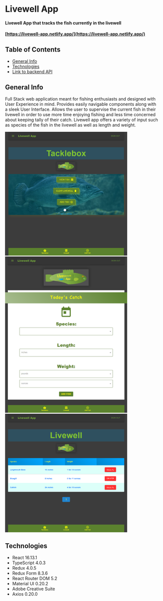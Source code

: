 # Livewell App

#### Livewell App that tracks the fish currently in the livewell

#### [https://livewell-app.netlify.app/](https://livewell-app.netlify.app/)

## Table of Contents

- [General Info](#general-info)
- [Technologies](#technologies)
- [Link to backend API](https://github.com/michael-williamson/livewell-app-api)

## General Info

Full Stack web application meant for fishing enthusiasts and designed with User Experience in mind. Provides easily navigable components along with a sleek User Interface.
Allows the user to supervise the current fish in their livewell in order to use more time enjoying fishing and less time concerned about keeping tally of their catch. Livewell
app offers a variety of input such as species of the fish in the livewell as well as length and weight.

<img src="https://github.com/michael-williamson/livewell_app_ts/blob/main/demoPics/livewell-dashboard.png" width="400">
<img src="https://github.com/michael-williamson/livewell_app_ts/blob/main/demoPics/livewell-form.png" width="400">
<img src="https://github.com/michael-williamson/livewell_app_ts/blob/main/demoPics/livewell-table.png" width="400">

## Technologies

- React 16.13.1
- TypeScript 4.0.3
- Redux 4.0.5
- Redux Form 8.3.6
- React Router DOM 5.2
- Material UI 0.20.2
- Adobe Creative Suite
- Axios 0.20.0
